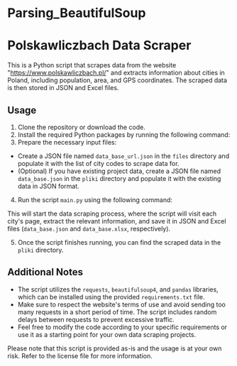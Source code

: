 # Parsing_BeautifulSoup
# Polskawliczbach Data Scraper

This is a Python script that scrapes data from the website "https://www.polskawliczbach.pl/" and extracts information about cities in Poland, including population, area, and GPS coordinates. The scraped data is then stored in JSON and Excel files.

## Usage

1. Clone the repository or download the code.
2. Install the required Python packages by running the following command:
3. Prepare the necessary input files:
- Create a JSON file named `data_base_url.json` in the `files` directory and populate it with the list of city codes to scrape data for.
- (Optional) If you have existing project data, create a JSON file named `data_base.json` in the `pliki` directory and populate it with the existing data in JSON format.

4. Run the script `main.py` using the following command:

This will start the data scraping process, where the script will visit each city's page, extract the relevant information, and save it in JSON and Excel files (`data_base.json` and `data_base.xlsx`, respectively).

5. Once the script finishes running, you can find the scraped data in the `pliki` directory.

## Additional Notes

- The script utilizes the `requests`, `beautifulsoup4`, and `pandas` libraries, which can be installed using the provided `requirements.txt` file.
- Make sure to respect the website's terms of use and avoid sending too many requests in a short period of time. The script includes random delays between requests to prevent excessive traffic.
- Feel free to modify the code according to your specific requirements or use it as a starting point for your own data scraping projects.

Please note that this script is provided as-is and the usage is at your own risk. Refer to the license file for more information.

